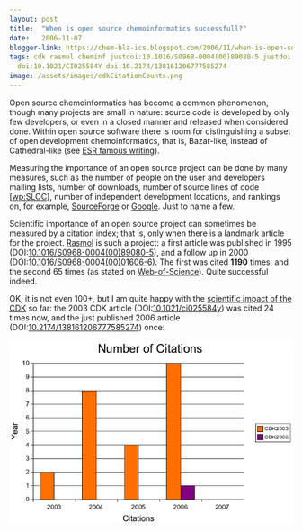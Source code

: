 ```yaml
---
layout: post
title:  "When is open source chemoinformatics successfull?"
date:   2006-11-07
blogger-link: https://chem-bla-ics.blogspot.com/2006/11/when-is-open-source-chemoinformatics.html
tags: cdk rasmol cheminf justdoi:10.1016/S0968-0004(00)89080-5 justdoi:10.1016/S0968-0004(00)01606-6
  doi:10.1021/CI025584Y doi:10.2174/138161206777585274
image: /assets/images/cdkCitationCounts.png
---
```


Open source chemoinformatics has become a common phenomenon, though many projects are small in nature:
source code is developed by only few developers, or even in a closed manner and released when considered
done. Within open source software there is room for distinguishing a subset of open development
chemoinformatics, that is, Bazar-like, instead of Cathedral-like (see
[ESR famous writing](http://catb.org/esr/writings/cathedral-bazaar/cathedral-bazaar/)).

Measuring the importance of an open source project can be done by many measures, such as the number of people
on the user and developers mailing lists, number of downloads, number of source lines of code
[[wp:SLOC](http://en.wikipedia.org/wiki/Source_lines_of_code)], number of independent development locations,
and rankings on, for example, [SourceForge](http://www.sourceforge.net/) or [Google](http://www.google.com/).
Just to name a few.

Scientific importance of an open source project can sometimes be measured by a citation index; that is, only
when there is a landmark article for the project. [Rasmol](http://www.umass.edu/microbio/rasmol/index2.htm)
is such a project: a first article was published in 1995 (DOI:[10.1016/S0968-0004(00)89080-5](https://doi.org/10.1016/S0968-0004(00)89080-5)),
and a follow up in 2000 (DOI:[10.1016/S0968-0004(00)01606-6](https://doi.org/10.1016/S0968-0004(00)01606-6)).
The first was cited **1190** times, and the second 65 times (as stated on [Web-of-Science](http://www.isiknowledge.com/wos/)).
Quite successful indeed.

OK, it is not even 100+, but I am quite happy with the [scientific impact of the CDK](http://wiki.cubic.uni-koeln.de/cdkwiki/doku.php?id=literature)
so far: the 2003 CDK article (DOI:[10.1021/ci025584y](https://doi.org/10.1021/ci025584y)) was cited 24 times
now, and the just published 2006 article (DOI:[10.2174/138161206777585274](https://doi.org/10.2174/138161206777585274))
once:

![](/assets/images/cdkCitationCounts.png)
